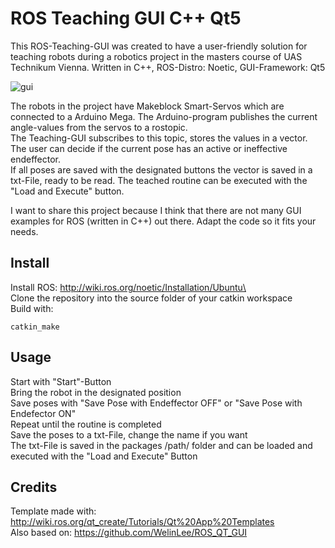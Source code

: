 # ROS Teaching GUI C++ Qt5

This ROS-Teaching-GUI was created to have a user-friendly solution for teaching robots during a robotics project in the masters course of UAS Technikum Vienna.
Written in C++, ROS-Distro: Noetic, GUI-Framework: Qt5

![gui](https://user-images.githubusercontent.com/71969898/124924016-4d347180-dffb-11eb-8eec-91b680006081.png)

The robots in the project have Makeblock Smart-Servos which are connected to a Arduino Mega. The Arduino-program publishes the current angle-values from the servos to a rostopic.<br/>
The Teaching-GUI subscribes to this topic, stores the values in a vector. The user can decide if the current pose has an active or ineffective endeffector. <br/>
If all poses are saved with the designated buttons the vector is saved in a txt-File, ready to be read. The teached routine can be executed with the "Load and Execute" button. <br/>

I want to share this project because I think that there are not many GUI examples for ROS (written in C++) out there. Adapt the code so it fits your needs.<br/>

## Install
Install ROS: http://wiki.ros.org/noetic/Installation/Ubuntu\ <br/>
Clone the repository into the source folder of your catkin workspace <br/>
Build with:
```
catkin_make
```

## Usage
Start with "Start"-Button <br/>
Bring the robot in the designated position <br/>
Save poses with "Save Pose with Endeffector OFF" or "Save Pose with Endefector ON" <br/>
Repeat until the routine is completed <br/>
Save the poses to a txt-File, change the name if you want <br/>
The txt-File is saved in the packages /path/ folder and can be loaded and executed with the "Load and Execute" Button <br/>

## Credits
Template made with: http://wiki.ros.org/qt_create/Tutorials/Qt%20App%20Templates <br/>
Also based on: https://github.com/WelinLee/ROS_QT_GUI <br/>
